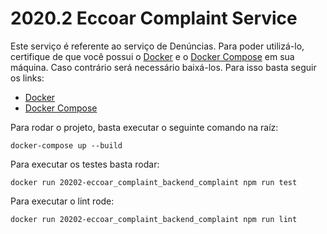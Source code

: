 # 2020.2 Eccoar Complaint Service

Este serviço é referente ao serviço de Denúncias.
Para poder utilizá-lo, certifique de que você possui o [Docker](https://www.docker.com/) e o 
[Docker Compose](https://docs.docker.com/compose/) em sua máquina.
Caso contrário será necessário baixá-los. Para isso basta seguir os links:

* [Docker](https://docs.docker.com/get-docker/)
* [Docker Compose](https://docs.docker.com/compose/install/)

Para rodar o projeto, basta executar o seguinte comando na raíz:
```
docker-compose up --build
```

Para executar os testes basta rodar:
```
docker run 20202-eccoar_complaint_backend_complaint npm run test
```

Para executar o lint rode:
```
docker run 20202-eccoar_complaint_backend_complaint npm run lint
```